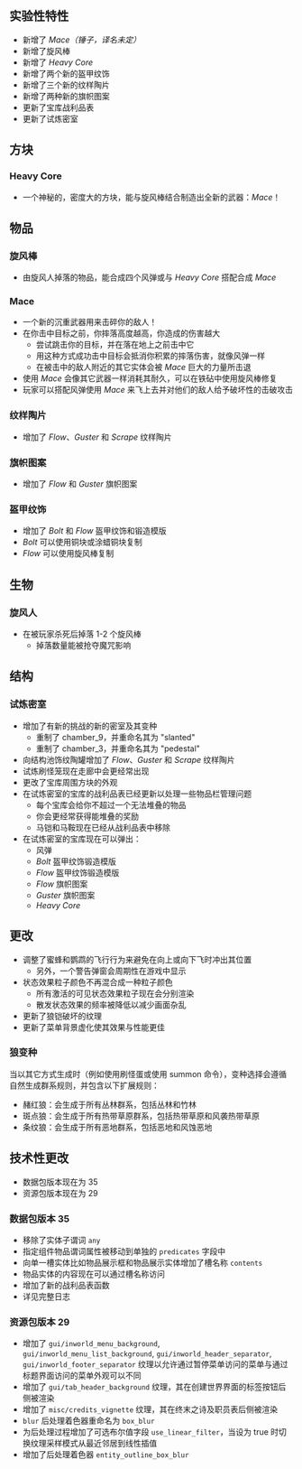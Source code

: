 ## 实验性特性
* 新增了 *Mace（锤子，译名未定）*
* 新增了旋风棒
* 新增了 *Heavy Core*
* 新增了两个新的盔甲纹饰
* 新增了三个新的纹样陶片
* 新增了两种新的旗帜图案
* 更新了宝库战利品表
* 更新了试炼密室
## 方块
### Heavy Core
* 一个神秘的，密度大的方块，能与旋风棒结合制造出全新的武器：*Mace*！
## 物品
### 旋风棒
* 由旋风人掉落的物品，能合成四个风弹或与 *Heavy Core* 搭配合成 *Mace*
### Mace
* 一个新的沉重武器用来击碎你的敌人！
* 在你击中目标之前，你摔落高度越高，你造成的伤害越大
    * 尝试跳击你的目标，并在落在地上之前击中它
    * 用这种方式成功击中目标会抵消你积累的摔落伤害，就像风弹一样
    * 在被击中的敌人附近的其它实体会被 *Mace* 巨大的力量所击退
* 使用 *Mace* 会像其它武器一样消耗其耐久，可以在铁砧中使用旋风棒修复
* 玩家可以搭配风弹使用 *Mace* 来飞上去并对他们的敌人给予破坏性的击破攻击
### 纹样陶片
* 增加了 *Flow*、*Guster* 和 *Scrape* 纹样陶片
### 旗帜图案
* 增加了 *Flow* 和 *Guster* 旗帜图案
### 盔甲纹饰
* 增加了 *Bolt* 和 *Flow* 盔甲纹饰和锻造模版
* *Bolt* 可以使用铜块或涂蜡铜块复制
* *Flow* 可以使用旋风棒复制
## 生物
### 旋风人
* 在被玩家杀死后掉落 1-2 个旋风棒
    * 掉落数量能被抢夺魔咒影响
## 结构
### 试炼密室
* 增加了有新的挑战的新的密室及其变种
    * 重制了 chamber_9，并重命名其为 "slanted"
    * 重制了 chamber_3，并重命名其为 "pedestal"
* 向结构池饰纹陶罐增加了 *Flow*、*Guster* 和 *Scrape* 纹样陶片
* 试炼刷怪笼现在走廊中会更经常出现
* 更改了宝库周围方块的外观
* 在试炼密室的宝库的战利品表已经更新以处理一些物品栏管理问题
    * 每个宝库会给你不超过一个无法堆叠的物品
    * 你会更经常获得能堆叠的奖励
    * 马铠和马鞍现在已经从战利品表中移除
* 在试炼密室的宝库现在可以弹出：
    * 风弹
    * *Bolt* 盔甲纹饰锻造模版
    * *Flow* 盔甲纹饰锻造模版
    * *Flow* 旗帜图案
    * *Guster* 旗帜图案
    * *Heavy Core*
## 更改
* 调整了蜜蜂和鹦鹉的飞行行为来避免在向上或向下飞时冲出其位置
    * 另外，一个警告弹窗会周期性在游戏中显示
* 状态效果粒子颜色不再混合成一种粒子颜色
    * 所有激活的可见状态效果粒子现在会分别渲染
    * 散发状态效果的频率被降低以减少画面杂乱
* 更新了狼铠破坏的纹理
* 更新了菜单背景虚化使其效果与性能更佳
### 狼变种
当以其它方式生成时（例如使用刷怪蛋或使用 summon 命令），变种选择会遵循自然生成群系规则，并包含以下扩展规则：

* 赭红狼：会生成于所有丛林群系，包括丛林和竹林
* 斑点狼：会生成于所有热带草原群系，包括热带草原和风袭热带草原
* 条纹狼：会生成于所有恶地群系，包括恶地和风蚀恶地
## 技术性更改
* 数据包版本现在为 35
* 资源包版本现在为 29
### 数据包版本 35
* 移除了实体子谓词 `any`
* 指定组件物品谓词属性被移动到单独的 `predicates` 字段中
* 向单一槽实体比如物品展示框和物品展示实体增加了槽名称 `contents`
* 物品实体的内容现在可以通过槽名称访问
* 增加了新的战利品表函数
* 详见完整日志
### 资源包版本 29
* 增加了 `gui/inworld_menu_background`, `gui/inworld_menu_list_background`, `gui/inworld_header_separator`, `gui/inworld_footer_separator` 纹理以允许通过暂停菜单访问的菜单与通过标题界面访问的菜单外观可以不同
* 增加了 `gui/tab_header_background` 纹理，其在创建世界界面的标签按钮后侧被渲染
* 增加了 `misc/credits_vignette` 纹理，其在终末之诗及职员表后侧被渲染
* `blur` 后处理着色器重命名为 `box_blur`
* 为后处理过程增加了可选布尔值字段 `use_linear_filter`，当设为 true 时切换纹理采样模式从最近邻居到线性插值
* 增加了后处理着色器 `entity_outline_box_blur`